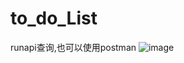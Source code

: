 # to_do_List

runapi查询,也可以使用postman
![image](https://user-images.githubusercontent.com/87218053/217419546-188420ca-a621-4c6c-822d-3cc1d5660b3e.png)
